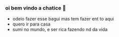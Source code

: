 ### oi bem vindo a chatice 💙

- odeio fazer esse bagui mas tem fazer ent to aqui
- quero ir para casa
- sumi no mundo, e ser rica fazendo nd da vida
